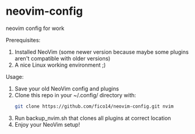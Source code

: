 # neovim-config
neovim config for work

Prerequisites:
1) Installed NeoVim (some newer version because maybe some plugins aren't compatible with older versions)
2) A nice Linux working environment ;)

Usage:
1) Save your old NeoVim config and plugins
2) Clone this repo in your ~/.config/ directory with:
    ```bash
    git clone https://github.com/fico14/neovim-config.git nvim
    ```
3) Run backup_nvim.sh that clones all plugins at correct location
4) Enjoy your NeoVim setup!

